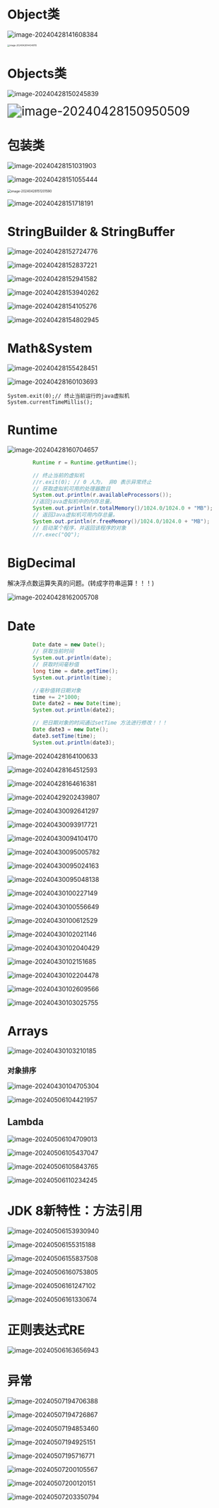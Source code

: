 # Object类

![image-20240428141608384](../assets/image-20240428141608384.png)

<img src="../assets/image-20240428144349115.png" alt="image-20240428144349115" style="zoom:33%;" />

# Objects类

![image-20240428150245839](../assets/image-20240428150245839.png)

<img src="../assets/image-20240428150950509.png" alt="image-20240428150950509" style="zoom:200%;" />

# 包装类

![image-20240428151031903](../assets/image-20240428151031903.png)

![image-20240428151055444](../assets/image-20240428151055444.png)

<img src="../assets/image-20240428151201590.png" alt="image-20240428151201590" style="zoom:50%;" />

![image-20240428151718191](../assets/image-20240428151718191.png)

# StringBuilder & StringBuffer

![image-20240428152724776](../assets/image-20240428152724776.png)

![image-20240428152837221](../assets/image-20240428152837221.png)

![image-20240428152941582](../assets/image-20240428152941582.png)

![image-20240428153940262](../assets/image-20240428153940262.png)

![image-20240428154105276](../assets/image-20240428154105276.png)

![image-20240428154802945](../assets/image-20240428154802945.png)

# Math&System

![image-20240428155428451](../assets/image-20240428155428451.png)

![image-20240428160103693](../assets/image-20240428160103693.png)

```
System.exit(0);// 终止当前运行的java虚拟机
System.currentTimeMillis();
```

# Runtime

![image-20240428160704657](../assets/image-20240428160704657.png)

```java
        Runtime r = Runtime.getRuntime();

        // 终止当前的虚拟机
        //r.exit(0); // 0 人为， 非0 表示异常终止
        // 获取虚拟机可用的处理器数目
        System.out.println(r.availableProcessors());
        //返回java虚拟机中的内存总量。
        System.out.println(r.totalMemory()/1024.0/1024.0 + "MB");
        // 返回Java虚拟机可用内存总量。
        System.out.println(r.freeMemory()/1024.0/1024.0 + "MB");
        // 启动某个程序，并返回该程序的对象
        //r.exec("QQ");
```

# BigDecimal

解决浮点数运算失真的问题。(转成字符串运算！！！)

![image-20240428162005708](../assets/image-20240428162005708.png)

# Date

````java
        Date date = new Date();
        // 获取当前时间
        System.out.println(date);
        // 获取时间毫秒值
        long time = date.getTime();
        System.out.println(time);

        //毫秒值转日期对象
        time += 2*1000;
        Date date2 = new Date(time);
        System.out.println(date2);

        // 把日期对象的时间通过setTime 方法进行修改！！！
        Date date3 = new Date();
        date3.setTime(time);
        System.out.println(date3);
````

![image-20240428164100633](../assets/image-20240428164100633.png)

![image-20240428164512593](../assets/image-20240428164512593.png)

![image-20240428164616381](../assets/image-20240428164616381.png)

![image-20240429202439807](../assets/image-20240429202439807.png)

![image-20240430092641297](../assets/image-20240430092641297.png)

![image-20240430093917721](../assets/image-20240430093917721.png)

![image-20240430094104170](../assets/image-20240430094104170.png)

![image-20240430095005782](../assets/image-20240430095005782.png)

![image-20240430095024163](../assets/image-20240430095024163.png)

![image-20240430095048138](../assets/image-20240430095048138.png)

![image-20240430100227149](../assets/image-20240430100227149.png)

![image-20240430100556649](../assets/image-20240430100556649.png)

![image-20240430100612529](../assets/image-20240430100612529.png)

![image-20240430102021146](../assets/image-20240430102021146.png)

![image-20240430102040429](../assets/image-20240430102040429.png)

![image-20240430102151685](../assets/image-20240430102151685.png)

![image-20240430102204478](../assets/image-20240430102204478.png)

![image-20240430102609566](../assets/image-20240430102609566.png)

![image-20240430103025755](../assets/image-20240430103025755.png)

# Arrays

![image-20240430103210185](../assets/image-20240430103210185.png)

### 对象排序

![image-20240430104705304](../assets/image-20240430104705304.png)

![image-20240506104421957](../assets/image-20240506104421957.png)

## Lambda

![image-20240506104709013](../assets/image-20240506104709013.png)

![image-20240506105437047](../assets/image-20240506105437047.png)

![image-20240506105843765](../assets/image-20240506105843765.png)

![image-20240506110234245](../assets/image-20240506110234245.png)

 # JDK 8新特性：方法引用

![image-20240506153930940](../assets/image-20240506153930940.png)

![image-20240506155315188](../assets/image-20240506155315188.png)

![image-20240506155837508](../assets/image-20240506155837508.png)

![image-20240506160753805](../assets/image-20240506160753805.png)

![image-20240506161247102](../assets/image-20240506161247102.png)

![image-20240506161330674](../assets/image-20240506161330674.png)

# 正则表达式RE

![image-20240506163656943](../assets/image-20240506163656943.png)



# 异常

![image-20240507194706388](../assets/image-20240507194706388.png)

![image-20240507194726867](../assets/image-20240507194726867.png)

![image-20240507194853460](../assets/image-20240507194853460.png)

![image-20240507194925151](../assets/image-20240507194925151.png)

![image-20240507195716771](../assets/image-20240507195716771.png)

![image-20240507200105567](../assets/image-20240507200105567.png)

![image-20240507200120151](../assets/image-20240507200120151.png)

![image-20240507203350794](../assets/image-20240507203350794.png)











































